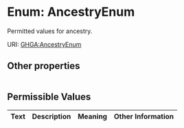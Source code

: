 
# Enum: AncestryEnum


Permitted values for ancestry.

URI: [GHGA:AncestryEnum](https://w3id.org/GHGA/AncestryEnum)


## Other properties

|  |  |  |
| --- | --- | --- |

## Permissible Values

| Text | Description | Meaning | Other Information |
| :--- | :---: | :---: | ---: |

